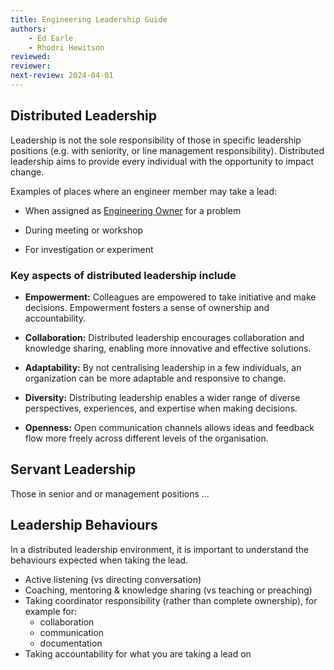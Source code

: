 ```yaml
---
title: Engineering Leadership Guide
authors: 
    - Ed Earle
    - Rhodri Hewitson
reviewed: 
reviewer:
next-review: 2024-04-01
---
```


## Distributed Leadership

Leadership is not the sole responsibility of those in specific leadership positions (e.g. with seniority, or line management responsibility). Distributed leadership aims to provide every individual with the opportunity to impact change.

Examples of places where an engineer member may take a lead:

- When assigned as [Engineering Owner](../Governance/Problem-Ownership.md/#engineering-owner) for a problem

- During meeting or workshop

- For investigation or experiment

### Key aspects of distributed leadership include

- **Empowerment:** Colleagues are empowered to take initiative and make decisions. Empowerment fosters a sense of ownership and accountability.

- **Collaboration:** Distributed leadership encourages collaboration and knowledge sharing, enabling more innovative and effective solutions.

- **Adaptability:** By not centralising leadership in a few individuals, an organization can be more adaptable and responsive to change.

- **Diversity:** Distributing leadership enables a wider range of diverse perspectives, experiences, and expertise when making decisions.

- **Openness:** Open communication channels allows ideas and feedback flow more freely across different levels of the organisation.

## Servant Leadership

Those in senior and or management positions ...

## Leadership Behaviours

In a distributed leadership environment, it is important to understand the behaviours expected when taking the lead.

- Active listening (vs directing conversation)
- Coaching, mentoring & knowledge sharing (vs teaching or preaching)
- Taking coordinator responsibility (rather than complete ownership), for example for:
    - collaboration
    - communication
    - documentation
- Taking accountability for what you are taking a lead on

